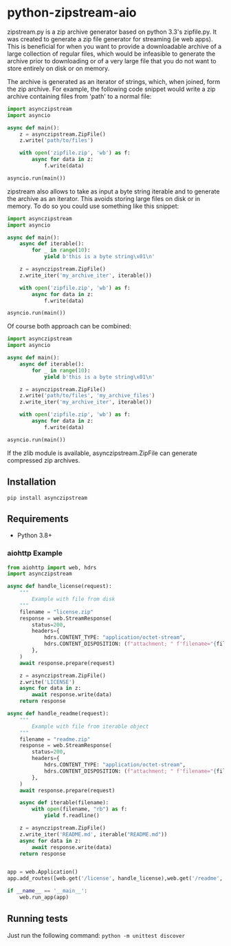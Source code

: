 
# python-zipstream-aio

zipstream.py is a zip archive generator based on python 3.3's zipfile.py. It was created to
generate a zip file generator for streaming (ie web apps). This is beneficial for when you
want to provide a downloadable archive of a large collection of regular files, which would be infeasible to
generate the archive prior to downloading or of a very large file that you do not want to store entirely on disk or on memory.

The archive is generated as an iterator of strings, which, when joined, form
the zip archive. For example, the following code snippet would write a zip
archive containing files from 'path' to a normal file:

```python
import asynczipstream
import asyncio

async def main():
    z = asynczipstream.ZipFile()
    z.write('path/to/files')

    with open('zipfile.zip', 'wb') as f:
        async for data in z:
            f.write(data)

asyncio.run(main())
```

zipstream also allows to take as input a byte string iterable and to generate
the archive as an iterator.
This avoids storing large files on disk or in memory.
To do so you could use something like this snippet:

```python
import asynczipstream
import asyncio

async def main():
    async def iterable():
        for _ in range(10):
            yield b'this is a byte string\x01\n'

    z = asynczipstream.ZipFile()
    z.write_iter('my_archive_iter', iterable())

    with open('zipfile.zip', 'wb') as f:
        async for data in z:
            f.write(data)

asyncio.run(main())
```

Of course both approach can be combined:

```python
import asynczipstream
import asyncio

async def main():
    async def iterable():
        for _ in range(10):
            yield b'this is a byte string\x01\n'

    z = asynczipstream.ZipFile()
    z.write('path/to/files', 'my_archive_files')
    z.write_iter('my_archive_iter', iterable())

    with open('zipfile.zip', 'wb') as f:
        async for data in z:
            f.write(data)

asyncio.run(main())
```

If the zlib module is available, asynczipstream.ZipFile can generate compressed zip
archives.

## Installation

```
pip install asynczipstream
```

## Requirements

  * Python 3.8+


### aiohttp Example

```python
from aiohttp import web, hdrs
import asynczipstream

async def handle_license(request):
    """
        Example with file from disk
    """
    filename = "license.zip"
    response = web.StreamResponse(
        status=200,
        headers={
            hdrs.CONTENT_TYPE: "application/octet-stream",
            hdrs.CONTENT_DISPOSITION: (f"attachment; " f'filename="{filename}"; '),
        },
    )
    await response.prepare(request)

    z = asynczipstream.ZipFile()
    z.write('LICENSE')
    async for data in z:
        await response.write(data)
    return response

async def handle_readme(request):
    """
        Example with file from iterable object
    """
    filename = "readme.zip"
    response = web.StreamResponse(
        status=200,
        headers={
            hdrs.CONTENT_TYPE: "application/octet-stream",
            hdrs.CONTENT_DISPOSITION: (f"attachment; " f'filename="{filename}"; '),
        },
    )
    await response.prepare(request)

    async def iterable(filename):
        with open(filename, "rb") as f:
            yield f.readline()

    z = asynczipstream.ZipFile()
    z.write_iter('README.md', iterable("README.md"))
    async for data in z:
        await response.write(data)
    return response


app = web.Application()
app.add_routes([web.get('/license', handle_license),web.get('/readme', handle_readme)])

if __name__ == '__main__':
    web.run_app(app)
```

## Running tests

Just run the following command: `python -m unittest discover`
